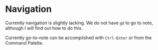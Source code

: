 
# Navigation

Currently navigation is slightly lacking.
We do not have `gd` to go to note, although I will find out how to do this.

Currently go-to-note can be accomplished with `Ctrl-Enter` or from the Command Palette.
